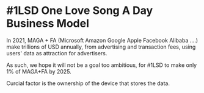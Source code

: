 # #1LSD One Love Song A Day Business Model

In 2021, MAGA + FA (Microsoft Amazon Google Apple Facebook Alibaba ....) make trillions of USD annually, from advertising and transaction fees, using users' data as attraction for advertisers.

As such, we hope it will not be a goal too ambitious, for #1LSD to make only 1% of MAGA+FA by 2025.

Curcial factor is the ownership of the device that stores the data.
